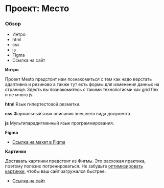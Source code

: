 # Проект: Место

### Обзор
* Интро
* html
* css
* js
* Figma
* Ссылка на сайт

**Интро**

Проект Mesto предстоит нам познакомиться с тем как надо верстать адаптивно и резиново а также тут есть формы для изменения данных на странице. Здесть вы познакомитесь с такими технологиями как grid flex и не много js.

**html** Язык гипертестовой рвзметки.

**css**  Формальный язык описания внешнего вида документа.

**js** Мультипарадигменный язык программирования.

**Figma**

* [Ссылка на макет в Figma](https://www.figma.com/file/2cn9N9jSkmxD84oJik7xL7/JavaScript.-Sprint-4?node-id=0%3A1)

**Картинки**

Доставать картинки предстоит из Фигмы. Это расхожая практика, поэтому полезно потренироваться.
Не забудьте [оптимизировать картинки](https://tinypng.com/), чтобы ваш сайт загружался быстрее.

* [Ссылка на сайт](https://trashmarket.github.io/mesto-project/)
